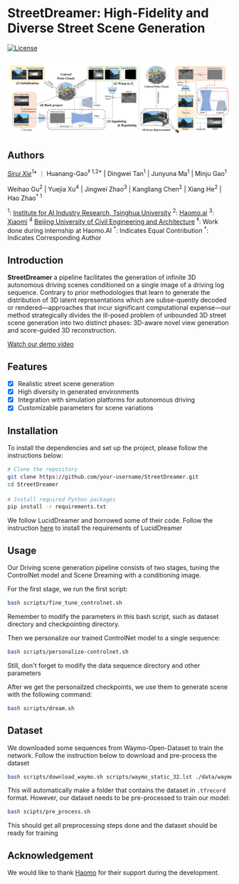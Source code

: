 # StreetDreamer: High-Fidelity and Diverse Street Scene Generation

[![License](https://img.shields.io/badge/license-MIT-blue.svg)](LICENSE)

![OurPipeline](./resources/main_pic.png)

## Authors

**[Sirui Xie](SiruiXie.github.io)<sup>1*</sup>** ｜ Huanang-Gao<sup>$\ddagger$ 1,2*</sup> | Dingwei Tan<sup>1</sup> | Junyuna Ma<sup>1</sup> | Minju Gao<sup>1</sup>

Weihao Gu<sup>2</sup> | Yuejia Xu<sup>4</sup> | Jingwei Zhao<sup>3</sup> | Kangliang Chen<sup>2</sup> | Xiang He<sup>2</sup> | Hao Zhao<sup>$\dagger$ 1</sup>

<sup>1</sup>: [Institute for AI Industry Research, Tsinghua University](https://air.tsinghua.edu.cn/en/index.htm)
<sup>2</sup>: [Haomo.ai](Haomo.ai)
<sup>3</sup>: [Xiaomi](https://ir.mi.com/zh-hans/corporate-information/company-profile)
<sup>4</sup> [Beijing University of Civil Engineering and Architecture](https://english.bucea.edu.cn)
<sup>$\ddagger$</sup>: Work done during internship at Haomo.AI
<sup>*</sup>: Indicates Equal Contribution
<sup>$\dagger$</sup>: Indicates Corresponding Author

## Introduction

**StreetDreamer** a pipeline facilitates the generation of infinite 3D autonomous driving scenes conditioned on a single image of a driving log sequence. Contrary to prior methodologies that learn to generate the distribution of 3D latent representations which are subse-quently decoded or rendered—approaches that incur significant computational expense—our method strategically divides the ill-posed problem of unbounded 3D street scene generation into two distinct phases: 3D-aware novel view generation and score-guided 3D reconstruction.

[Watch our demo video](https://www.youtube.com/embed/VIDEO_ID)

## Features
- [x] Realistic street scene generation
- [x] High diversity in generated environments
- [x] Integration with simulation platforms for autonomous driving
- [x] Customizable parameters for scene variations

## Installation

To install the dependencies and set up the project, please follow the instructions below:

```bash
# Clone the repository
git clone https://github.com/your-username/StreetDreamer.git
cd StreetDreamer

# Install required Python packages
pip install -r requirements.txt
```

We follow LucidDreamer and borrowed some of their code. Follow the instruction [here](https://github.com/luciddreamer-cvlab/LucidDreamer) to install the requirements of LucidDreamer

## Usage
Our Driving scene generation pipeline consists of two stages, tuning the ControlNet model and Scene Dreaming with a conditioning image.

For the first stage, we run the first script:
```bash
bash scripts/fine_tune_controlnet.sh
```
Remember to modify the parameters in this bash script, such as dataset directory and checkpointing directory.

Then we personalize our trained ControlNet model to a single sequence:
```bash
bash scripts/personalize-controlnet.sh
```

Still, don't forget to modify the data sequence directory and other parameters

After we get the personailzed checkpoints, we use them to generate scene with the following command:

```bash
bash scripts/dream.sh
```

## Dataset

We downloaded some sequences from Waymo-Open-Dataset to train the network. Follow the instruction below to download and pre-process the dataset

```bash
bash scripts/download_waymo.sh scripts/waymo_static_32.lst ./data/waymo_tfrecords/1.4.2
```

This will automatically make a folder that contains the dataset in `.tfrecord` format. However, our dataset needs to be pre-processed to train our model:

```bash
bash scipts/pre_process.sh
```
This should get all preprocessing steps done and the dataset should be ready for training


## Acknowledgement

We would like to thank [Haomo](haomo.ai) for their support during the development.

